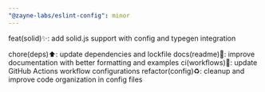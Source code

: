 ```yaml
---
"@zayne-labs/eslint-config": minor
---
```


feat(solid)✨: add solid.js support with config and typegen integration

chore(deps)⬆️: update dependencies and lockfile
docs(readme)📝: improve documentation with better formatting and examples
ci(workflows)🔧: update GitHub Actions workflow configurations
refactor(config)♻️: cleanup and improve code organization in config files
